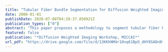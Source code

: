 ```yaml
---
title: "Tubular Fiber Bundle Segmentation for Diffusion Weighted Imaging"
date: 2008-01-01
publishDate: 2020-07-08T04:28:37.850921Z
publication_types: ["0"]
abstract: "This paper proposes a methodology to segment tubular fiber bundles from diffusion weighted magnetic resonance images (DW-MRI). Segmentation is simplified by locally reorienting diffusion information based on large-scale fiber bundle geometry. Segmentation is achieved through simple global statistical modeling of diffusion orientation. Utilizing a modification of a recent segmentation approach by Bresson et al. [19] allows for a convex optimization formulation of the segmentation problem, combining orientation statistics and spatial regularization. The approach compares favorably with segmentation by full-brain streamline tractography."
featured: false
publication: "*Diffusion Weighted Imaging Workshop, MICCAI*"
url_pdf: "https://drive.google.com/file/d/13KKhNM4r1Onq61BpO_dHY8SADnNtU2w-"
---
```


